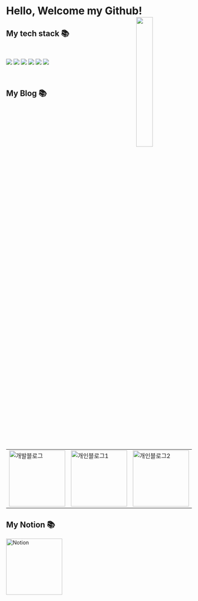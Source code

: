 <h1>Hello, Welcome my Github!<img align="right" src="https://user-images.githubusercontent.com/73818206/165729401-b2c26fc7-ebe5-49ea-9b8c-d196f4c7d587.JPG" height="30%" width="30%"></h1>
<h2> My tech stack 📚 </h2>
<br/>
<p>
  <img src="https://img.shields.io/badge/-HTML5-F05032?style=for-the-badge&logo=html5&logoColor=ffffff">
  <img src="https://img.shields.io/badge/-CSS3-007ACC?style=for-the-badge&logo=css3">
  <img src="https://img.shields.io/badge/-JavaScript-%23F7DF1C?style=for-the-badge&logo=javascript&logoColor=000000&labelColor=%23FFCE5A&color=%23FFCE5A">
  <img src="https://img.shields.io/badge/-TypeScript-007ACC?style=for-the-badge&logo=typescript&logoColor=white">
  <img src="https://img.shields.io/badge/-React-222222?style=for-the-badge&logo=react">
  <img src="https://img.shields.io/badge/-Git-F05032?style=for-the-badge&logo=git&logoColor=ffffff">
</p>
  
<br/>

<h2>My Blog 📚</h2>
<table>
  <tbody>
    <tr>
      <td>
        <a href="https://velog.io/@whddnjs1715" title="개발 블로그">
          <img width="152" alt="개발블로그" src="https://user-images.githubusercontent.com/73818206/165735685-1603d730-dbe0-4b79-b7cc-a2b674d74004.png">
        </a>
      </td>
      <td>
        <a href="https://cafe.naver.com/woholfriends/30081" title="개인블로그1">
          <img width="152" alt="개인블로그1" src="https://s3.us-west-2.amazonaws.com/secure.notion-static.com/4fe2ffa0-7040-46c7-a6c9-322c1fe46515/Untitled.png?X-Amz-Algorithm=AWS4-HMAC-SHA256&X-Amz-Content-Sha256=UNSIGNED-PAYLOAD&X-Amz-Credential=AKIAT73L2G45EIPT3X45%2F20220428%2Fus-west-2%2Fs3%2Faws4_request&X-Amz-Date=20220428T104846Z&X-Amz-Expires=86400&X-Amz-Signature=83f42811f7a5a0ea0803dfafc7808cb589a2e0fd89d105511f935adc6a52e961&X-Amz-SignedHeaders=host&response-content-disposition=filename%20%3D%22Untitled.png%22&x-id=GetObject">
        </a>
      </td>
      <td>
        <a href="https://cafe.naver.com/woholfriends/27482" title="개인블로그2">
          <img width="152" alt="개인블로그2" src="https://user-images.githubusercontent.com/73818206/165737271-0cab7c23-040c-4b34-8c23-90037f8c9553.jpg">
        </a>
      </td>
    </tr>
  </tbody>
</table>

<h2>My Notion 📚</h2>
        <a href="https://www.notion.so/2-2-8edca103f948438f9f53cf17dea14704" title="Notion">
          <img width="152" alt="Notion" src="https://user-images.githubusercontent.com/73818206/166163279-9a2f83e3-3650-414e-9fa2-4c1471371960.png">
        </a>

